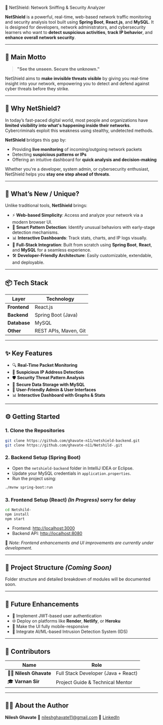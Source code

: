  🚨 NetShield: Network Sniffing & Security Analyzer

**NetShield** is a powerful, real-time, web-based network traffic monitoring and security analysis tool built using **Spring Boot**, **React.js**, and **MySQL**. It is designed for developers, network administrators, and cybersecurity learners who want to **detect suspicious activities**, **track IP behavior**, and **enhance overall network security**.

---

## 🎯 Main Motto

> **"See the unseen. Secure the unknown."**

NetShield aims to **make invisible threats visible** by giving you real-time insight into your network, empowering you to detect and defend against cyber threats before they strike.

---

## 🧠 Why NetShield?

In today’s fast-paced digital world, most people and organizations have **limited visibility into what's happening inside their networks**. Cybercriminals exploit this weakness using stealthy, undetected methods.

**NetShield** bridges this gap by:

* Providing **live monitoring** of incoming/outgoing network packets
* Detecting **suspicious patterns or IPs**
* Offering an intuitive dashboard for **quick analysis and decision-making**

Whether you're a developer, system admin, or cybersecurity enthusiast, NetShield helps you **stay one step ahead of threats**.

---

## 🚀 What’s New / Unique?

Unlike traditional tools, **NetShield** brings:

* ⚡ **Web-based Simplicity**: Access and analyze your network via a modern browser UI.
* 🧠 **Smart Pattern Detection**: Identify unusual behaviors with early-stage detection mechanisms.
* 📊 **Interactive Dashboards**: Track stats, charts, and IP logs visually.
* 🔄 **Full-Stack Integration**: Built from scratch using **Spring Boot**, **React**, and **MySQL** for a seamless experience.
* 🛠️ **Developer-Friendly Architecture**: Easily customizable, extendable, and deployable.

---

## 📦 Tech Stack

| Layer        | Technology            |
| ------------ | --------------------- |
| **Frontend** | React.js              |
| **Backend**  | Spring Boot (Java)    |
| **Database** | MySQL                 |
| **Other**    | REST APIs, Maven, Git |

---

## ✨ Key Features

* 🔍 **Real-Time Packet Monitoring**
* 🚨 **Suspicious IP Address Detection**
* 🛡️ **Security Threat Pattern Analysis**
* 💾 **Secure Data Storage with MySQL**
* 👤 **User-Friendly Admin & User Interfaces**
* 📊 **Interactive Dashboard with Graphs & Stats**

---

## ⚙️ Getting Started

### 1. Clone the Repositories

```bash
git clone https://github.com/ghavate-n11/netshield-backend.git
git clone https://github.com/ghavate-n11/Netshild-.git
```

### 2. Backend Setup (Spring Boot)

* Open the `netshield-backend` folder in IntelliJ IDEA or Eclipse.
* Update your MySQL credentials in `application.properties`.
* Run the project using:

```bash
./mvnw spring-boot:run
```

### 3. Frontend Setup (React) *(In Progress)* sorry for delay 

```bash
cd Netshild-
npm install
npm start
```

* Frontend: [http://localhost:3000](http://localhost:3000)
* Backend API: [http://localhost:8080](http://localhost:8080)

📌 *Note: Frontend enhancements and UI improvements are currently under development.*

---

## 📁 Project Structure *(Coming Soon)*

Folder structure and detailed breakdown of modules will be documented soon.

---

## 🚀 Future Enhancements

* 🔐 Implement JWT-based user authentication
* 🌐 Deploy on platforms like **Render**, **Netlify**, or **Heroku**
* 📱 Make the UI fully mobile-responsive
* 🧠 Integrate AI/ML-based Intrusion Detection System (IDS)

---

## 🤝 Contributors

| Name                     | Role                                |
| ------------------------ | ----------------------------------- |
| 👨‍💻 **Nilesh Ghavate** | Full Stack Developer (Java + React) |
| 🎓 **Varnan Sir**        | Project Guide & Technical Mentor    |

---

## 🙋‍♂️ About the Author

**Nilesh Ghavate**
📧 [nileshghavate11@gmail.com](mailto:nileshghavate11@gmail.com)
🔗 [LinkedIn](https://linkedin.com/in/nileshghavate-203b27251)

